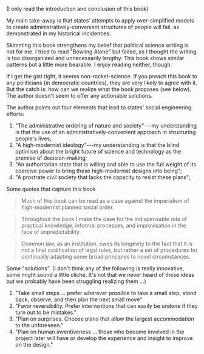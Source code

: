 (I only read the introduction and conclusion of this book)

My main take-away is that states’ attempts to apply over-simplified models to create administratively-convenient structures of people will fail, as demonstrated in my historical incidences.

Skimming this book strengthens my belief that political science writing is not for me. I tried to read "Bowling Alone" but failed, as I thought the writing is too disorganized and unnecessarily lengthy. This book shows similar patterns but a little more bearable. I enjoy reading neither, though.

If I get the gist right, it seems non-rocket-science. If you preach this book to any politicians (in democratic countries), they are very likely to agree with it. But the catch is: how can we realize what the book proposes (see below). The author doesn't seem to offer any actionable solutions.

The author points out four elements that lead to states' social engineering efforts:
1. "The administrative ordering of nature and society"---my understanding is that the use of an administratively-convenient approach in structuring people's lives;
2. "A high-modernist ideology"---my understanding is that the blind optimism about the bright future of science and technology as the premise of decision-making;
3. "An authoritarian state that is willing and able to use the full weight of its coercive power to bring these high-modernist designs into being";
4. "A prostrate civil society that lacks the capacity to resist these plans";

Some quotes that capture this book
> Much of this book can be read as a case against the imperialism of high-modernist planned social order.

> Throughout the book I make the case for the indispensable role of practical knowledge, informal processes, and improvisation in the face of unpredictability.

> Common law, as an institution, owes its longevity to the fact that it is not a final codification of legal rules, but rather a set of procedures for continually adapting some broad principles to novel circumstances.

Some "solutions". (I don't think any of the following is really innovative; some might sound a little cliché. It's not that we never heard of these ideas but we probably have been struggling realizing them ...)
1. "Take small steps ... prefer wherever possible to take a small step, stand back, observe, and then plan the next small move"
2. "Favor reversibility. Prefer interventions that can easily be undone if they turn out to be mistakes."
3. "Plan on surprises. Choose plans that allow the largest accommodation to the unforeseen."
4. "Plan on human inventiveness ... those who become involved in the project later will have or develop the experience and insight to improve on the design."